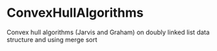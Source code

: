 ConvexHullAlgorithms
====================

Convex hull algorithms (Jarvis and Graham) on doubly linked list data structure and using merge sort
